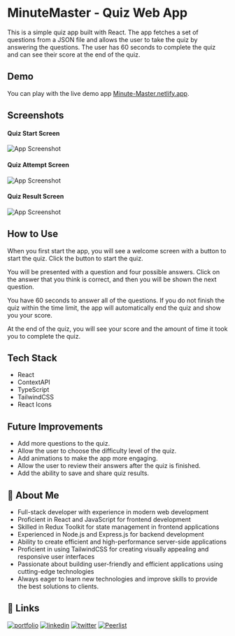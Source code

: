 
# MinuteMaster - Quiz Web App

This is a simple quiz app built with React. The app fetches a set of questions from a JSON file and allows the user to take the quiz by answering the questions. The user has 60 seconds to complete the quiz and can see their score at the end of the quiz.


## Demo

You can play with the live demo app [Minute-Master.netlify.app](https://Minute-Master.netlify.app/).


## Screenshots

#### Quiz Start Screen
![App Screenshot](https://res.cloudinary.com/die12ywpb/image/upload/v1683346666/MinuteMaster%20-%20Quiz%20Web%20app/StartQuiz_uyg4zm.png)

#### Quiz Attempt Screen
![App Screenshot](https://res.cloudinary.com/die12ywpb/image/upload/v1683346666/MinuteMaster%20-%20Quiz%20Web%20app/Quiz_Attempt_Screen_nrzhbi.png)

#### Quiz Result Screen
![App Screenshot](https://res.cloudinary.com/die12ywpb/image/upload/v1683346666/MinuteMaster%20-%20Quiz%20Web%20app/Quiz_Result_Screen_xnsbwt.png)



## How to Use
When you first start the app, you will see a welcome screen with a button to start the quiz. Click the button to start the quiz.

You will be presented with a question and four possible answers. Click on the answer that you think is correct, and then you will be shown the next question.

You have 60 seconds to answer all of the questions. If you do not finish the quiz within the time limit, the app will automatically end the quiz and show you your score.

At the end of the quiz, you will see your score and the amount of time it took you to complete the quiz.
## Tech Stack

- React
- ContextAPI
- TypeScript
- TailwindCSS
- React Icons


## Future Improvements

- Add more questions to the quiz.
- Allow the user to choose the difficulty level of the quiz.
- Add animations to make the app more engaging.
- Allow the user to review their answers after the quiz is finished.
- Add the ability to save and share quiz results.

## 🚀 About Me
- Full-stack developer with experience in modern web development
- Proficient in React and JavaScript for frontend development
- Skilled in Redux Toolkit for state management in frontend applications
- Experienced in Node.js and Express.js for backend development
- Ability to create efficient and high-performance server-side applications
- Proficient in using TailwindCSS for creating visually appealing and responsive user interfaces
- Passionate about building user-friendly and efficient applications using cutting-edge technologies
- Always eager to learn new technologies and improve skills to provide the best solutions to clients.
## 🔗 Links
[![portfolio](https://img.shields.io/badge/my_portfolio-000?style=for-the-badge&logo=ko-fi&logoColor=white)](https://themodernmonk7.netlify.app)
[![linkedin](https://img.shields.io/badge/linkedin-0A66C2?style=for-the-badge&logo=linkedin&logoColor=white)](https://www.linkedin.com/in/themodernmonk7)
[![twitter](https://img.shields.io/badge/twitter-1DA1F2?style=for-the-badge&logo=twitter&logoColor=white)](https://twitter.com/themodernmonk7)
[![Peerlist](https://github-readme-badge.peerlist.io/api/themodernmonk7?style=social)](https://peerlist.io/themodernmonk7)

